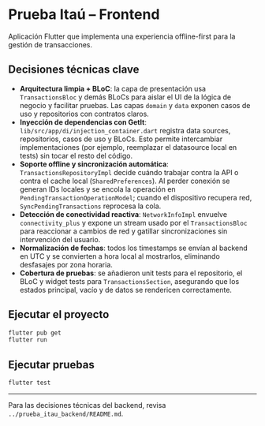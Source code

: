 # Prueba Itaú – Frontend

Aplicación Flutter que implementa una experiencia offline-first para la gestión de transacciones.

## Decisiones técnicas clave

- **Arquitectura limpia + BLoC**: la capa de presentación usa `TransactionsBloc` y demás BLoCs para aislar el UI de la lógica de negocio y facilitar pruebas. Las capas `domain` y `data` exponen casos de uso y repositorios con contratos claros.
- **Inyección de dependencias con GetIt**: `lib/src/app/di/injection_container.dart` registra data sources, repositorios, casos de uso y BLoCs. Esto permite intercambiar implementaciones (por ejemplo, reemplazar el datasource local en tests) sin tocar el resto del código.
- **Soporte offline y sincronización automática**: `TransactionsRepositoryImpl` decide cuándo trabajar contra la API o contra el cache local (`SharedPreferences`). Al perder conexión se generan IDs locales y se encola la operación en `PendingTransactionOperationModel`; cuando el dispositivo recupera red, `SyncPendingTransactions` reprocesa la cola.
- **Detección de conectividad reactiva**: `NetworkInfoImpl` envuelve `connectivity_plus` y expone un stream usado por el `TransactionsBloc` para reaccionar a cambios de red y gatillar sincronizaciones sin intervención del usuario.
- **Normalización de fechas**: todos los timestamps se envían al backend en UTC y se convierten a hora local al mostrarlos, eliminando desfasajes por zona horaria.
- **Cobertura de pruebas**: se añadieron unit tests para el repositorio, el BLoC y widget tests para `TransactionsSection`, asegurando que los estados principal, vacío y de datos se rendericen correctamente.

## Ejecutar el proyecto

```bash
flutter pub get
flutter run
```

## Ejecutar pruebas

```bash
flutter test
```

---

Para las decisiones técnicas del backend, revisa `../prueba_itau_backend/README.md`.

